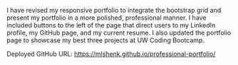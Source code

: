 I have revised my responsive portfolio to integrate the bootstrap grid and present my portfolio in a more polished, professional manner. I have included buttons to the left of the page that direct users to my LinkedIn profile, my GitHub page, and my current resume. I also updated the portfolio page to showcase my best three projects at UW Coding Bootcamp.

Deployed GitHub URL: https://mlshenk.github.io/professional-portfolio/